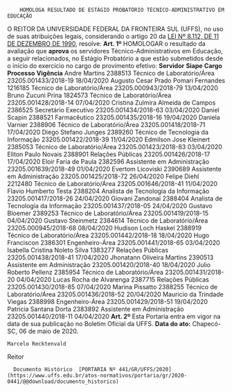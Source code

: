         HOMOLOGA RESULTADO DE ESTÁGIO PROBATÓRIO TÉCNICO-ADMINISTRATIVO EM EDUCAÇÃO  

 O REITOR DA UNIVERSIDADE FEDERAL DA FRONTEIRA SUL (UFFS), no uso de suas atribuições legais, considerando o artigo 20 da [LEI Nº 8.112, DE 11 DE DEZEMBRO DE 1990](http://www.planalto.gov.br/ccivil_03/leis/l8112cons.htm), resolve:   **Art. 1º**  HOMOLOGAR o resultado da avaliação que **aprova** os servidores Técnico-Administrativos em Educação, a seguir relacionados, no Estágio Probatório a que estão submetidos desde o início do exercício no cargo de provimento efetivo:     **Servidor**   **Siape**   **Cargo**   **Processo**   **Vigência**     Andre Martins   2388513   Técnico de Laboratório/Área   23205.001433/2018-19   18/04/2020     Augusto Cesar Prado Pomari Fernandes   1216185   Técnico de Laboratório/Área   23205.000943/2018-79   13/04/2020     Bruno Zucuni Prina   1824573   Técnico de Laboratório/Área   23205.001428/2018-14   07/04/2020     Cristina Zulmira Almeida de Campos   2386525   Secretário Executivo   23205.001434/2018-63   03/04/2020     Daniel Scapin   2388521   Farmacêutico   23205.001435/2018-16   19/04/2020     Daniela Varnier   2388906   Técnico de Laboratório/Área   23205.001418/2018-71   17/04/2020     Diego Stefano Junges   2389260   Técnico de Tecnologia da Informação   23205.001422/2018-39   11/04/2020     Edmilson Jose Kleinert   2385053   Técnico de Laboratório/Área   23205.001423/2018-83   03/04/2020     Eliton Paulo Novais   2388901   Relações Públicas   23205.001426/2018-17   17/04/2020     Eloir Faria de Paula   2382596   Assistente em Administração   23205.001639/2018-49   01/04/2020     Evertom Licoviski   2390689   Assistente em Administração   23205.001425/2018-72   26/04/2020     Felipe Diehl   2212480   Técnico de Laboratório/Área   23205.001646/2018-41   11/04/2020     Flavio Humberto Testa   2388204   Analista de Tecnologia da Informação   23205.001417/2018-26   24/04/2020     Giovani Zandonai   2388404   Analista de Tecnologia da Informação   23205.001437/2018-05   24/04/2020     Gustavo Bloemer   2389253   Técnico de Laboratório/Área   23205.001419/2018-15   04/04/2020     Gustavo Steinmetz   2384614   Técnico de Laboratório/Área   23205.000945/2018-68   08/04/2020     Hudison Loch Haskel   2388919   Técnico de Laboratório/Área   23205.001442/2018-18   18/04/2020     Hugo Franciscon   2386301   Engenheiro-Área   23205.001441/2018-65   03/04/2020     Isabella Cristina Noleto Silva   1383277   Relações Públicas   23205.001438/2018-41   17/04/2020     Jhonatann Oliveira Martins   2390513   Assistente em Administração   23205.001420/2018-40   18/04/2020     Julio Roberto Pellenz   2385954   Técnico de Laboratório/Área   23205.001431/2018-20   04/04/2020     Lucas Rocha de Alvarenga   2387715   Relações Públicas   23205.001430/2018-85   07/04/2020     Marina Pissatto   2388255   Técnico de Laboratório/Área   23205.001436/2018-52   20/04/2020     Mauricio da Trindade Viegas   2388998   Engenheiro-Área   23205.001429/2018-51   19/04/2020     Patricia Santana Dorta   2383892   Assistente em Administração   23205.001440/2018-11   04/04/2020       **Art. 2º**  Esta Portaria entra em vigor na data de sua publicação no Boletim Oficial da UFFS.        **Data do ato:** Chapecó-SC, 06 de maio de 2020.   
 

    Marcelo Recktenvald   
 Reitor 

      Documento Histórico  [PORTARIA Nº 441/GR/UFFS/2020](https://www.uffs.edu.br/atos-normativos/portaria/gr/2020-0441/@@download/documento_historico)     
      